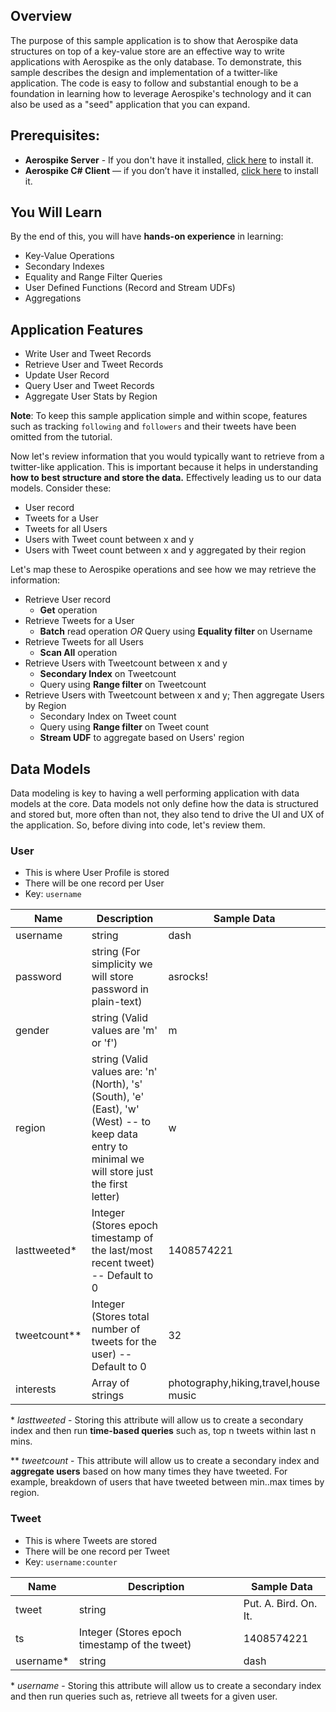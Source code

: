 ## Overview

The purpose of this sample application is to show that Aerospike data structures on top of a key-value store are an effective way to write applications with Aerospike as the only database. To demonstrate, this sample describes the design and implementation of a twitter-like application. The code is easy to follow and substantial enough to be a foundation in learning how to leverage Aerospike's technology and it can also be used as a "seed" application that you can expand.

## Prerequisites: 

- **Aerospike Server** - If you don't have it installed, [click here](http://www.aerospike.com/docs/operations/install) to install it.
- **Aerospike C# Client** — if you don’t have it installed, [click here](http://www.aerospike.com/docs/client/csharp/install) to install it.

## You Will Learn

By the end of this, you will have **hands-on experience** in learning:

- Key-Value Operations
- Secondary Indexes
- Equality and Range Filter Queries
- User Defined Functions (Record and Stream UDFs)
- Aggregations

## Application Features

- Write User and Tweet Records
- Retrieve User and Tweet Records
- Update User Record
- Query User and Tweet Records
- Aggregate User Stats by Region

**Note**: To keep this sample application simple and within scope, features such as tracking `following` and `followers` and their tweets have been omitted from the tutorial.

Now let's review information that you would typically want to retrieve from a twitter-like application. This is important because it helps in understanding **how to best structure and store the data.** Effectively leading us to our data models. Consider these:

- User record
- Tweets for a User
- Tweets for all Users
- Users with Tweet count between x and y
- Users with Tweet count between x and y aggregated by their region

Let's map these to Aerospike operations and see how we may retrieve the  information:

- Retrieve User record
    - **Get** operation
- Retrieve Tweets for a User
    - **Batch** read operation *OR* Query using **Equality filter** on Username
- Retrieve Tweets for all Users
    - **Scan All** operation
- Retrieve Users with Tweetcount between x and y
    - **Secondary Index** on Tweetcount
    - Query using **Range filter** on Tweetcount
- Retrieve Users with Tweetcount between x and y; Then aggregate Users by Region
    - Secondary Index on Tweet count
    - Query using **Range filter** on Tweet count
    - **Stream UDF** to aggregate based on Users' region

## Data Models

Data modeling is key to having a well performing application with data models at the core. Data models not only define how the data is structured and stored but, more often than not, they also tend to drive the UI and UX of the application. So, before diving into code, let's review them.

### User

- This is where User Profile is stored
- There will be one record per User
- Key: `username`

Name | Description | Sample Data
--- | --- | ---
username | string | dash
password | string (For simplicity we will store password in plain-text) | asrocks!
gender | string (Valid values are 'm' or 'f') | m
region | string (Valid values are: 'n' (North), 's' (South), 'e' (East), 'w' (West) -- to keep data entry to minimal we will store just the first letter) | w
lasttweeted* | Integer (Stores epoch timestamp of the last/most recent tweet) -- Default to 0 | 1408574221
tweetcount** | Integer (Stores total number of tweets for the user) -- Default to 0 | 32
interests | Array of strings | photography,hiking,travel,house music

\* *lasttweeted* - Storing this attribute will allow us to create a secondary index and then run **time-based queries** such as, top n tweets within last n mins.

\*\* *tweetcount* - This attribute will allow us to create a secondary index and **aggregate users** based on how many times they have tweeted. For example, breakdown of users that have tweeted between min..max times by region. 

### Tweet

- This is where Tweets are stored
- There will be one record per Tweet
- Key: `username:counter`

Name | Description | Sample Data
--- | --- | ---
tweet | string | Put. A. Bird. On. It.
ts | Integer (Stores epoch timestamp of the tweet) | 1408574221
username* | string | dash

\* *username* - Storing this attribute will allow us to create a secondary index and then run queries such as, retrieve all tweets for a given user.
